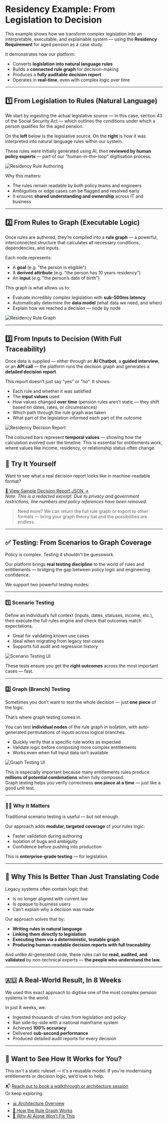 # Residency Example: From Legislation to Decision

This example shows how we transform complex legislation into an interpretable, executable, and explainable system — using the **Residency Requirement** for aged pension as a case study.

It demonstrates how our platform:
- Converts **legislation into natural language rules**
- Builds a **connected rule graph** for decision-making
- Produces a **fully auditable decision report**
- Operates in **real-time**, even with complex logic over time

---

## 1️⃣ From Legislation to Rules (Natural Language)

We start by ingesting the actual legislative source — in this case, section 43 of the Social Security Act — which outlines the conditions under which a person qualifies for the aged pension.

On the **left** below is the legislative source. On the **right** is how it was interpreted into natural language rules within our system.

These rules were initially generated using AI, then **reviewed by human policy experts** — part of our "human-in-the-loop" digitisation process.

![Residency Rule Authoring](screenshots/residency-documents.png)

Why this matters:
- The rules remain readable by both policy teams and engineers
- Ambiguities or edge cases can be flagged and resolved early
- It ensures **shared understanding and ownership** across IT and business

---

## 2️⃣ From Rules to Graph (Executable Logic)

Once rules are authored, they’re compiled into a **rule graph** — a powerful, interconnected structure that calculates all necessary conditions, dependencies, and inputs.

Each node represents:
- A **goal** (e.g. "the person is eligible")
- A **derived attribute** (e.g. "the person has 10 years residency")
- An **input** (e.g. "the person’s date of birth")

This graph is what allows us to:
- Evaluate incredibly complex legislation with **sub-500ms latency**
- Automatically determine the **data model** (what data we need, and when)
- Explain how we reached a decision — node by node

![Residency Rule Graph](screenshots/rule-graph.png)

---

## 3️⃣ From Inputs to Decision (With Full Traceability)

Once data is supplied — either through an **AI Chatbot**, a **guided interview**, or an **API call** — the platform runs the decision graph and generates a **detailed decision report**.

This report doesn’t just say "yes" or "no". It shows:
- Each rule and whether it was satisfied
- The **input values** used
- How values changed **over time** (pension rules aren’t static — they shift based on dates, rates, or circumstances)
- Which path through the rule graph was taken
- What part of the legislation informed each part of the outcome

![Residency Decision Report](screenshots/decision-report-view.png)

The coloured bars represent **temporal values** — showing how the calculation evolved over the timeline. This is essential for entitlements work, where values like income, residency, or relationship status often change.

## 🧪 Try It Yourself

Want to see what a real decision report looks like in machine-readable format?

[🔎 View Sample Decision Report JSON →](../assets/sample.decision.report.json)  
*Note: This is a redacted excerpt. Due to privacy and government restrictions, line numbers and policy references have been removed.*

>Need more? We can return the full rule graph or export to other formats — bring your graph theory hat and the possibilities are endless.

---

## ✅ Testing: From Scenarios to Graph Coverage

Policy is complex. Testing it shouldn't be guesswork.

Our platform brings **real testing discipline** to the world of rules and entitlements — bridging the gap between policy logic and engineering confidence.

We support two powerful testing modes:

---

### 1️⃣ Scenario Testing

Define an individual’s full context (inputs, dates, statuses, income, etc.), then execute the full rules engine and check that outcomes match expectations.

- Great for validating known use cases
- Ideal when migrating from legacy test cases
- Supports full audit and regression history

![Scenario Testing UI](screenshots/scenario-tests.png)

These tests ensure you get the **right outcomes** across the most important cases — fast.

---

### 2️⃣ Graph (Branch) Testing

Sometimes you don’t want to test the whole decision — just **one piece** of the logic.

That’s where graph testing comes in.

You can test **individual nodes** of the rule graph in isolation, with auto-generated permutations of inputs across logical branches.

- Quickly verify that a specific rule works as expected
- Validate logic before composing more complex entitlements
- Works even when full input data isn’t available

![Graph Testing UI](screenshots/auto-tests.png)

This is especially important because many entitlements rules produce **millions of potential combinations** when fully composed.  
Graph testing helps you verify correctness **one piece at a time** — just like a good unit test.

---

### 👨‍💻 Why It Matters

Traditional scenario testing is useful — but not enough.

Our approach adds **modular, targeted coverage** of your rules logic:
- Faster validation during authoring
- Isolation of bugs and ambiguity
- Confidence before pushing into production

This is **enterprise-grade testing** — for legislation.

---

## 🔁 Why This Is Better Than Just Translating Code

Legacy systems often contain logic that:
- Is no longer aligned with current law
- Is opaque to business users
- Can’t explain why a decision was made

Our approach solves that by:
- **Writing rules in natural language**
- **Linking them directly to legislation**
- **Executing them via a deterministic, testable graph**
- **Producing human-readable decision reports with full traceability**

And unlike AI-generated code, these rules can be **read, audited, and validated** by non-technical experts — **the people who understand the law.**

---

## 🇦🇺 A Real-World Result, In 8 Weeks

We used this exact approach to digitise one of the most complex pension systems in the world.

In just 8 weeks, we:
- Ingested thousands of rules from legislation and policy
- Ran side-by-side with a national mainframe system
- Achieved **100% accuracy**
- Delivered **sub-second performance**
- Produced detailed audit reports for every decision


---

## 🚀 Want to See How It Works for You?

This isn't a static ruleset — it's a reusable model. If you're modernising entitlements or decision logic, we’d love to help.

📬 [Reach out to book a walkthrough or architecture session](mailto:info@imminently.io)  
Or keep exploring:
- [📊 Architecture Overview](architecture-overview.md)
- [🧠 How the Rule Graph Works](rule-graph-explainer.md)
- [🤖 Why AI Alone Won’t Fix This](why-ai-fails.md)